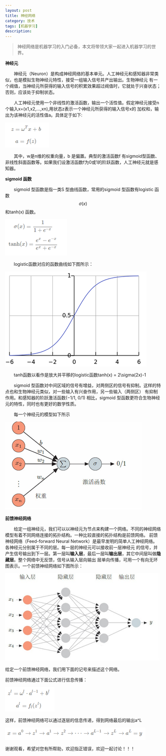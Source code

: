 ```yaml
---
layout: post
title: 神经网络
category: 技术
tags: [机器学习]
description: 
---
```


>神经网络是机器学习的入门必备，本文将带领大家一起进入机器学习的世界。

**神经元**

　　神经元（Neuron）是构成神经网络的基本单元。人工神经元和感知器非常类似，也是模拟生物神经元特性，接受一组输入信号并产出输出。生物神经元
有一个阀值，当神经元所获得的输入信号的积累效果超过阀值时，它就处于兴奋状态；否则，应该处于抑制状态。

　　人工神经元使用一个非线性的激活函数，输出一个活性值。假定神经元接受n个输入x=(x1,x2,...,xn),用状态z表示一个神经元所获得的输入信号x的
加权和，输出为该神经元的活性值a。具体定于如下:

![](/assets/img/BPNetwork/equation1.png)

　　其中，w是n维的权重向量，b 是偏置。典型的激活函数f 有sigmoid型函数、非线性斜面函数等。如果我们设激活函数f为0或1的阶跃函数，人工神经元就是感知器。

**sigmoid 函数**

　　sigmoid 型函数是指一类S 型曲线函数，常用的sigmoid 型函数有logistic 函数$$\sigma(x)$$ 和tanh(x) 函数。

![](/assets/img/BPNetwork/equation2.png)

　　logistic函数对应的函数曲线如下图所示：

![](/assets/img/blogimg/sigmoid.png)

　　tanh函数以看作是放大并平移的logistic函数tanh(x) = 2\sigma(2x)-1

　　sigmoid 型函数对中间区域的信号有增益，对两侧区的信号有抑制。这样的特点也和生物神经元类似，对一些输入有兴奋作用，另一些输入（两侧区）
有抑制作用。和感知器的阶跃激活函数(−1/1, 0/1) 相比，sigmoid 型函数更符合生物神经元的特性，同时也有更好的数学性质。

　　每一个神经元的模型如下所示

![](/assets/img/blogimg/Perceptron.png)

**前馈神经网络**

　　给定一组神经元，我们可以以神经元为节点来构建一个网络。不同的神经网络模型有着不同网络连接的拓扑结构。一种比较直接的拓扑结构是前馈网络。
前馈神经网络（Feed-forward Neural Network）是最早发明的简单人工神经网络。各神经元分别属于不同的层。每一层的神经元可以接收前一层神经元
的信号，并产生信号输出到下一层。第一层叫**输入层**，最后一层叫**输出层**，其它中间层叫做**隐藏层**。整个网络中无反馈，信号从输入层向输出
层单向传播，可用一个有向无环图表示。一个前馈神经网络如下图所示：

![](/assets/img/blogimg/FeedForwardNeuralNetwork.png)

给定一个前馈神经网络，我们用下面的记号来描述这个网络。

前馈神经网络通过下面公式进行信息传播：

![](/assets/img/BPNetwork/equation3.png)

这样，前馈神经网络可以通过逐层的信息传递，得到网络最后的输出a^L

![](/assets/img/BPNetwork/equation4.png)

谢谢观看，希望对您有所帮助，欢迎指正错误，欢迎一起讨论！！！








　　




　　






  



